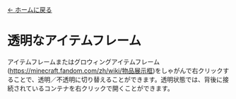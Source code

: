 [← ホームに戻る](../)
# 透明なアイテムフレーム

アイテムフレームまたはグロウィングアイテムフレーム(https://minecraft.fandom.com/zh/wiki/物品展示框)をしゃがんで右クリックすることで、透明／不透明に切り替えることができます。透明状態では、背後に接続されているコンテナを右クリックで開くことができます。
